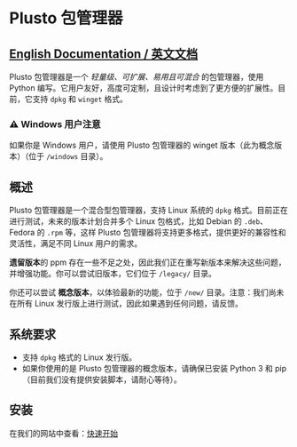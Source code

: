 # Plusto 包管理器

## [English Documentation / 英文文档](readme.md)

Plusto 包管理器是一个 *轻量级、可扩展、易用且可混合* 的包管理器，使用 Python 编写。它用户友好，高度可定制，且设计时考虑到了更方便的扩展性。目前，它支持 `dpkg` 和 `winget` 格式。

### ⚠️ Windows 用户注意
如果你是 Windows 用户，请使用 Plusto 包管理器的 winget 版本（此为概念版本）（位于 `/windows` 目录）。

## 概述

Plusto 包管理器是一个混合型包管理器，支持 Linux 系统的 `dpkg` 格式。目前正在进行测试，未来的版本计划合并多个 Linux 包格式，比如 Debian 的 `.deb`、Fedora 的 `.rpm` 等，这样 Plusto 包管理器将支持更多格式，提供更好的兼容性和灵活性，满足不同 Linux 用户的需求。

**遗留版本**的 ppm 存在一些不足之处，因此我们正在重写新版本来解决这些问题，并增强功能。你可以尝试旧版本，它们位于 `/legacy/` 目录。

你还可以尝试 **概念版本**，以体验最新的功能，位于 `/new/` 目录。注意：我们尚未在所有 Linux 发行版上进行测试，因此如果遇到任何问题，请反馈。

## 系统要求

- 支持 `dpkg` 格式的 Linux 发行版。
- 如果你使用的是 Plusto 包管理器的概念版本，请确保已安装 Python 3 和 pip（目前我们没有提供安装脚本，请耐心等待）。

## 安装

在我们的网站中查看：[快速开始](https://ppm.stevesuk.eu.org/getting-started.html)
